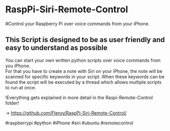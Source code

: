 # RaspPi-Siri-Remote-Control

#Control your Raspberry Pi over voice commands from your iPhone.

This Script is designed to be as user friendly and easy to understand as possible
-----------------------------------------------------------------------------------------------------------------------------
                                                            

You can start your own written python scripts over voice commands from you iPhone.                                         
For that you have to create a note with Siri on your iPhone, the note will be scanned for specific keywords in your script.
When these keywords can be found the script will be executed by a thread which allows multiple scripts to run at once.     

!Everything gets explained in more detail in the Raspi-Remote-Control folder!

-> https://github.com/Flerov/RaspPi-Siri-Remote-Control/

#raspberrypi #python #iPhone #siri #ubuntu #remotecontrol 
